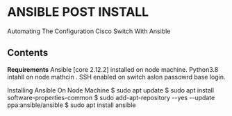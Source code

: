 # ANSIBLE POST INSTALL
Automating The Configuration Cisco Switch With Ansible

## Contents


**Requirements**
Ansible [core 2.12.2] installed on node machine.
Python3.8 intahll on node mathcin .
SSH enabled on switch aslon passowrd base login.


Installing Ansible On Node Machine
$ sudo apt update
$ sudo apt install software-properties-common
$ sudo add-apt-repository --yes --update ppa:ansible/ansible
$ sudo apt install ansible


